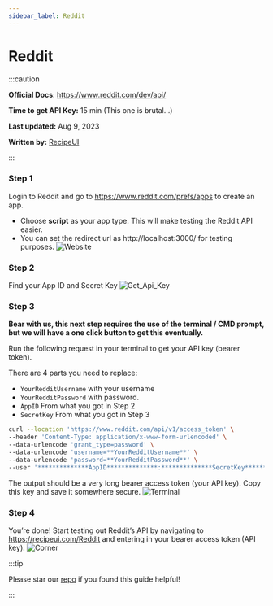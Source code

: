 ```yaml
---
sidebar_label: Reddit
---
```


# Reddit    

:::caution

**Official Docs**: https://www.reddit.com/dev/api/

**Time to get API Key:** 15 min (This one is brutal…)

**Last updated:** Aug 9, 2023

**Written by:**  [RecipeUI](https://recipeui.com/)

:::

### Step 1
Login to Reddit and go to https://www.reddit.com/prefs/apps to create an app.

- Choose **script** as your app type. This will make testing the Reddit API easier.
- You can set the redirect url as http://localhost:3000/ for testing purposes.
![Website](@site/static/img/guides/reddit1.png)

### Step 2
Find your App ID and Secret Key
![Get_Api_Key](@site/static/img/guides/reddit2.png)

### Step 3
**Bear with us, this next step requires the use of the terminal / CMD prompt, but we will have a one click button to get this eventually.**

Run the following request in your terminal to get your API key (bearer token).

There are 4 parts you need to replace:

- `YourRedditUsername` with your username
- `YourRedditPassword` with password.
- `AppID` From what you got in Step 2
- `SecretKey` From what you got in Step 3

```bash
curl --location 'https://www.reddit.com/api/v1/access_token' \
--header 'Content-Type: application/x-www-form-urlencoded' \
--data-urlencode 'grant_type=password' \
--data-urlencode 'username=**YourRedditUsername**' \
--data-urlencode 'password=**YourRedditPassword**' \
--user '**************AppID**************:**************SecretKey**************'
```

The output should be a very long bearer access token (your API key). Copy this key and save it somewhere secure.
![Terminal](@site/static/img/guides/reddit3.png)

### Step 4
You’re done! Start testing out Reddit’s API by navigating to https://recipeui.com/Reddit and entering in your bearer access token (API key).
![Corner](@site/static/img/guides/reddit4.gif)

:::tip

Please star our [repo](https://github.com/RecipeUI/RecipeUI) if you found this guide helpful!

:::